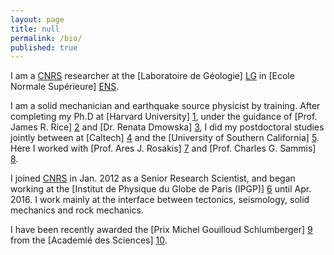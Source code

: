 ```yaml
---
layout: page
title: null
permalink: /bio/
published: true
---
```


I am a [CNRS] researcher at the [Laboratoire de Géologie] [LG] in [Ecole Normale Supérieure] [ENS]. 

I am a solid mechanician and earthquake source physicist by training. After completing my Ph.D at [Harvard University] [1], under the guidance of [Prof. James R. Rice] [2] and [Dr. Renata Dmowska] [3], I did my postdoctoral studies jointly between at [Caltech] [4] and the [University of Southern California] [5]. Here I worked with [Prof. Ares J. Rosakis] [7] and [Prof. Charles G. Sammis] [8]. 

I joined [CNRS] in Jan. 2012 as a Senior Research Scientist, and began working at the [Institut de Physique du Globe de Paris (IPGP)] [6] until Apr. 2016. I work mainly at the interface between tectonics, seismology, solid mechanics and rock mechanics. 

I have been recently awarded the [Prix Michel Gouilloud Schlumberger] [9] from the [Academié des Sciences] [10]. 

[LG]: http://www.geologie.ens.fr
[ENS]: http://www.ens.fr
[CNRS]: http://www.cnrs.fr/index.html
[1]: http://www.harvard.edu
[2]: http://www.seas.harvard.edu/rice
[3]: http://www.seas.harvard.edu/dmowska
[4]: http://www.caltech.edu
[5]: http://www.usc.edu
[6]: http://www.ipgp.fr
[7]: http://rosakis.caltech.edu
[8]: https://dornsife.usc.edu/cf/faculty-and-staff/faculty.cfm?pid=1003669
[9]: http://www.academie-sciences.fr/fr/Prix-en-mathematique-physique-mecanique-informatique-et-sciences-de-la-Terre-et-de-l-univers/prix-michel-gouilloud-schlumberger.html
[10]: http://www.academie-sciences.fr/fr/
